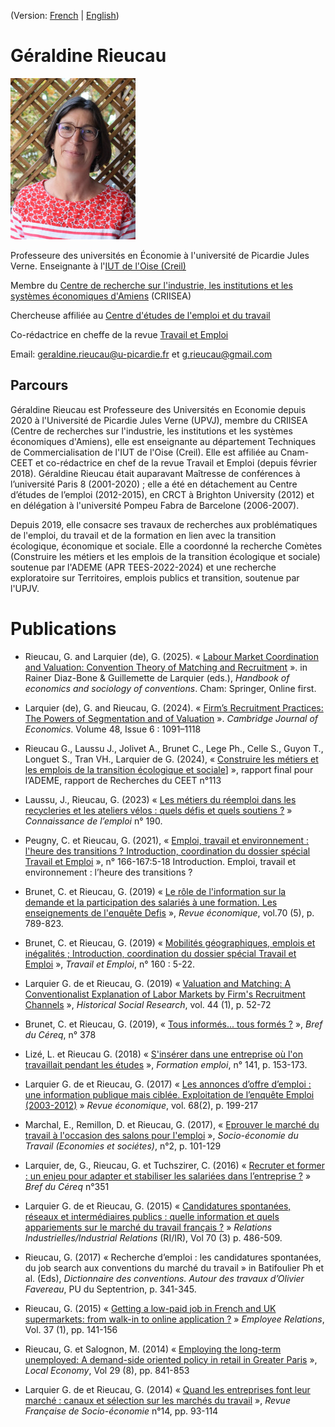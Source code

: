 (Version: [French](README.md) | [English](README_en.md))

# Géraldine Rieucau


![](OIP3.jpeg)

Professeure des universités en Économie à l'université de Picardie Jules Verne. Enseignante à l'[IUT de l'Oise (Creil)](https://iut-oise.u-picardie.fr/)

Membre du [Centre de recherche sur l'industrie, les institutions et les systèmes économiques d'Amiens](https://criisea.u-picardie.fr) (CRIISEA)

Chercheuse affiliée au [Centre d'études de l'emploi et du travail](https://ceet.cnam.fr)

Co-rédactrice en cheffe de la revue [Travail et Emploi](https://shs.cairn.info/revue-travail-et-emploi?lang=fr)

Email: [geraldine.rieucau@u-picardie.fr](mailto:geraldine.rieucau@u-picardie.fr) et [g.rieucau@gmail.com](mailto:g.rieucau@gmail.com)
## Parcours

Géraldine Rieucau est Professeure des Universités en Economie depuis 2020 à l'Université de Picardie Jules Verne (UPVJ), membre du CRIISEA (Centre de recherches sur l'industrie, les institutions et les systèmes économiques d'Amiens), elle est enseignante au département Techniques de Commercialisation de l'IUT de l'Oise (Creil). Elle est affiliée au Cnam-CEET et co-rédactrice en chef de la revue Travail et Emploi (depuis février 2018). Géraldine Rieucau était auparavant Maîtresse de conférences à l’université Paris 8 (2001-2020) ; elle a été en détachement au Centre d’études de l’emploi (2012-2015), en CRCT à Brighton University (2012) et en délégation à l'université Pompeu Fabra de Barcelone (2006-2007).

Depuis 2019, elle consacre ses travaux de recherches aux problématiques de l'emploi, du travail et de la formation en lien avec la transition écologique, économique et sociale. Elle a coordonné la recherche Comètes (Construire les métiers et les emplois de la transition écologique et sociale) soutenue par l'ADEME (APR TEES-2022-2024) et une recherche exploratoire sur Territoires, emplois publics et transition, soutenue par l'UPJV.


# Publications 

- Rieucau, G. and Larquier (de), G. (2025). « [Labour Market Coordination and Valuation: Convention Theory of Matching and Recruitment](https://conventions.hypotheses.org/26556) ».  in Rainer Diaz-Bone & Guillemette de Larquier (eds.), _Handbook of economics and sociology of conventions_. Cham: Springer, Online first.

- Larquier (de), G. and Rieucau, G. (2024). «  [Firm’s Recruitment Practices: The Powers of Segmentation and of Valuation](https://conventions.hypotheses.org/22398)  ». _Cambridge Journal of Economics_. Volume 48, Issue 6 : 1091–1118

- Rieucau G., Laussu J., Jolivet A., Brunet C., Lege Ph., Celle S., Guyon T., Longuet S., Tran VH., Larquier de G. (2024), «  [Construire les métiers et les emplois de la transition écologique et sociale](https://ceet.cnam.fr/publications/rapports-de-recherche/construire-les-metiers-et-les-emplois-de-la-transition-ecologique-et-sociale-1506074.kjsp?RH=1507626803290)] », rapport final pour l’ADEME, rapport de Recherches du CEET n°113 

- Laussu, J., Rieucau, G. (2023) « [Les métiers du réemploi dans les recycleries et les ateliers vélos : quels défis et quels soutiens ?](https://shs.hal.science/halshs-04152442/document) »  _Connaissance de l’emploi_ n° 190.  

- Peugny, C. et Rieucau, G. (2021), « [Emploi, travail et environnement : l'heure des transitions ? Introduction, coordination du dossier spécial Travail et Emploi](https://shs.cairn.info/revue-travail-et-emploi-2021-3-page-5?lang=fr)  », n° 166-167:5-18 Introduction. Emploi, travail et environnement : l’heure des transitions ?  

- Brunet, C. et Rieucau, G. (2019) «  [Le rôle de l'information sur la demande et la participation des salariés à une formation. Les enseignements de l'enquête Defis](https://shs.cairn.info/revue-economique-2019-5-page-751?lang=fr&ref=doi)  », _Revue économique_, vol.70 (5), p. 789-823.

- Brunet, C. et Rieucau, G. (2019) «  [Mobilités géographiques, emplois et inégalités ; Introduction, coordination du dossier spécial Travail et Emploi](https://shs.cairn.info/revue-travail-et-emploi-2019-4-page-5?lang=fr) », _Travail et Emploi_, n° 160 : 5-22.

- Larquier G. de et Rieucau, G. (2019) «  [Valuation and Matching: A Conventionalist Explanation of Labor Markets by Firm's Recruitment Channels](https://www.ssoar.info/ssoar/bitstream/handle/document/61234/ssoar-hsr-2019-1-larquier_et_al-Valuation_and_Matching_A_Conventionalist.pdf;jsessionid=AC044C16F1DD1F2CD7B737E0D6FFBE87?sequence=1)  », _Historical Social Research_, vol. 44 (1), p. 52-72

- Brunet, C. et Rieucau, G. (2019), «  [Tous informés... tous formés ?](https://www.cereq.fr/en/node/9556)  », _Bref du Céreq_, n° 378

- Lizé, L. et Rieucau G. (2018) «  [S'insérer dans une entreprise où l'on travaillait pendant les études](https://shs.cairn.info/revue-formation-emploi-2018-1-page-153?lang=fr)  », _Formation emploi_, n° 141, p. 153-173‪. 

- Larquier G. de et Rieucau, G. (2017) «  [Les annonces d’offre d’emploi : une information publique mais ciblée. Exploitation de l’enquête Emploi (2003-2012)](https://shs.cairn.info/revue-economique-2017-2-page-199?lang=fr)  » _Revue économique_, vol. 68(2), p. 199-217

- Marchal, E., Remillon, D. et Rieucau, G. (2017), «  [Eprouver le marché du travail à l'occasion des salons pour l'emploi](https://classiques-garnier.com/socio-economie-du-travail-2017-n-2-le-marche-du-travail-comme-objet-de-croyances-et-de-representations-eprouver-le-marche-du-travail-dans-les-salons-de-l-emploi.html)  », _Socio-économie du Travail (Economies et sociétes)_, n°2, p. 101-129

- Larquier, de, G., Rieucau, G. et Tuchszirer, C. (2016) « [Recruter et former : un enjeu pour adapter et stabiliser les salariées dans l’entreprise ?](https://www.cereq.fr/en/node/8965) » _Bref du Céreq_ n°351

- Larquier G. de et Rieucau, G. (2015) « [Candidatures spontanées, réseaux et intermédiaires publics : quelle information et quels appariements sur le marché du travail français ?](https://www.erudit.org/fr/revues/ri/2015-v70-n3-ri02101/1033407ar.pdf) » _Relations Industrielles/Industrial Relations_ (RI/IR), Vol 70 (3) p. 486-509.

- Rieucau, G. (2017) « Recherche d’emploi : les candidatures spontanées, du job search aux conventions du marché du travail » in Batifoulier Ph et al. (Eds), _Dictionnaire des conventions. Autour des travaux d’Olivier Favereau_, PU du Septentrion, p. 341-345.

- Rieucau, G. (2015) «  [Getting a low-paid job in French and UK supermarkets: from walk-in to online application ?](https://www.emerald.com/insight/content/doi/10.1108/ER-03-2014-0022/full/html) » _Employee Relations_, Vol. 37 (1), pp. 141-156

- Rieucau, G. et Salognon, M. (2014) «  [Employing the long-term unemployed: A demand-side oriented policy in retail in Greater Paris](https://journals.sagepub.com/doi/10.1177/0269094214558792)  », _Local Economy_, Vol 29 (8), pp. 841-853

- Larquier G. de et Rieucau, G. (2014) « [Quand les entreprises font leur marché : canaux et sélection sur les marchés du travail](https://www.cairn.info/revue-francaise-de-socio-economie-2014-2-page-93.htm) », _Revue Française de Socio-économie_ n°14, pp. 93-114 



     
<!---
g-rieucau/g-rieucau is a ✨ special ✨ repository because its `README.md` (this file) appears on your GitHub profile.
You can click the Preview link to take a look at your changes.
--->
